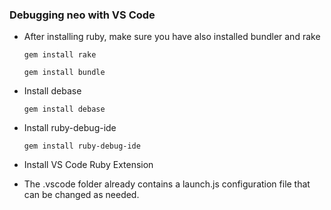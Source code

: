 ### Debugging neo with VS Code

- After installing ruby, make sure you have also installed bundler and rake
    
    `gem install rake`
    
    `gem install bundle`

- Install debase
    
    `gem install debase`

- Install ruby-debug-ide
    
    `gem install ruby-debug-ide`

- Install VS Code Ruby Extension 

- The .vscode folder already contains a launch.js configuration file that can be changed as needed.
